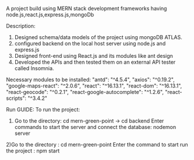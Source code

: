 A project build using MERN stack development frameworks having node.js,react.js,express.js,mongoDb

Description:

1) Designed schema/data models of the project using mongoDB ATLAS.
2) configured backend on the local host server using node.js and express.js
3) Designed front-end using React.js and its modules like ant design
4) Developed the APIs and then tested them on an external API tester called Insomnia.

Necessary modules to be installed:
    "antd": "^4.5.4",
    "axios": "^0.19.2",
    "google-maps-react": "^2.0.6",
    "react": "^16.13.1",
    "react-dom": "^16.13.1",
    "react-geocode": "^0.2.1",
    "react-google-autocomplete": "^1.2.6",
    "react-scripts": "^3.4.2"


Run GUIDE:
To run the project:
1) Go to the directory: cd mern-green-point -> cd backend
    Enter commands to start the server and connect the database:  nodemon server
    
2)Go to the directory : cd mern-green-point 
  Enter the command to start run the project : npm start

